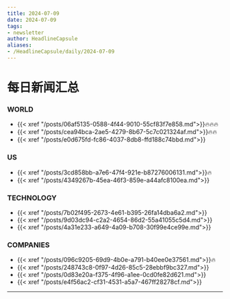 ```yaml
---
title: 2024-07-09
date: 2024-07-09
tags: 
- newsletter
author: HeadlineCapsule
aliases: 
- /HeadlineCapsule/daily/2024-07-09
---
```


# 每日新闻汇总

### WORLD

- {{< xref "/posts/06af5135-0588-4f44-9010-55cf83f7e858.md">}}🔥🔥🔥
- {{< xref "/posts/cea94bca-2ae5-4279-8b67-5c7c021324af.md">}}🔥🔥
- {{< xref "/posts/e0d675fd-fc86-4037-8db8-ffd188c74bbd.md">}}

### US

- {{< xref "/posts/3cd858bb-a7e6-47f4-921e-b87276006131.md">}}🔥
- {{< xref "/posts/4349267b-45ea-46f3-859e-a44afc8100ea.md">}}

### TECHNOLOGY

- {{< xref "/posts/7b02f495-2673-4e61-b395-26fa14dba6a2.md">}}
- {{< xref "/posts/9d03dc94-c2a2-4654-86d2-55a41055c5d4.md">}}
- {{< xref "/posts/4a31e233-a649-4a09-b708-30f99e4ce99e.md">}}

### COMPANIES

- {{< xref "/posts/096c9205-69d9-4b0e-a791-b40ee0e37561.md">}}🔥
- {{< xref "/posts/248743c8-0f97-4d26-85c5-28ebbf9bc327.md">}}
- {{< xref "/posts/0d83e20a-f375-4f96-a1ee-0cd0fe82d621.md">}}
- {{< xref "/posts/e4f56ac2-cf31-4531-a5a7-467ff28278cf.md">}}

---

